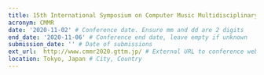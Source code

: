 ```yaml
---
title: 15th International Symposium on Computer Music Multidisciplinary Research CMMR 2020
acronym: CMMR
date: '2020-11-02' # Conference date. Ensure mm and dd are 2 digits
end_date: '2020-11-06' # Conference end date, leave empty if unknown
submission_date: '' # Date of submissions
ext_url:  http://www.cmmr2020.gttm.jp/ # External URL to conference website
location: Tokyo, Japan # City, Country
---
```

